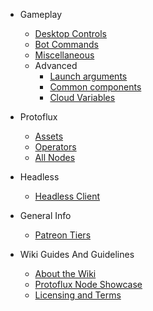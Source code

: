- Gameplay
  - [Desktop Controls](/gameplay/desktopControls.md)
  - [Bot Commands](/gameplay/botCommands.md)
  - [Miscellaneous](/gameplay/misc.md)
  - Advanced
    - [Launch arguments](/gameplay/advanced/launchArguments.md)
    - [Common components](/gameplay/advanced/commonComp.md)
    - [Cloud Variables](/gameplay/advanced/cloudVars.md)

- Protoflux
  - [Assets](/protoflux/assets.md)
  - [Operators](/protoflux/operators.md)
  - [All Nodes](/protoflux/allNodes.md)

- Headless
  - [Headless Client](/headless/headlessClient.md)

- General Info
  - [Patreon Tiers](/general/patreon.md)

- Wiki Guides And Guidelines
  - [About the Wiki](README.md)
  - [Protoflux Node Showcase](/wikiGuides/nodeRender.md)
  - [Licensing and Terms](/wikiGuides/licence.md)
